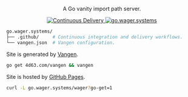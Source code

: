 <p align="center">
  A Go vanity import path server.
</p>

<p align="center">
  <a href="https://github.com/wager/go.wager.systems/actions/workflows/cd.yaml">
    <img
      src="https://github.com/wager/wager/workflows/cd/badge.svg?branch=main"
      alt="Continuous Delivery"
    />
  </a>
  <a href="https://go.wager.systems">
    <img
      src="https://img.shields.io/badge/go get-go.wager.systems-informational"
      alt="go.wager.systems"
    />
  </a>
</p>

```bash
go.wager.systems/
├── .github/     # Continuous integration and delivery workflows.
└── vangen.json  # Vangen configuration.
```

Site is generated by [Vangen].

```bash
go get 4d63.com/vangen && vangen
```

Site is hosted by [GitHub Pages].

```bash
curl -L go.wager.systems/wager?go-get=1
```

[GitHub Pages]: 
  https://go.wager.systems
[Vangen]: 
  https://github.com/leighmcculloch/vangen
